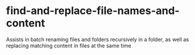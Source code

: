 # find-and-replace-file-names-and-content
Assists in batch renaming files and folders recursively in a folder, as well as replacing matching content in files at the same time
